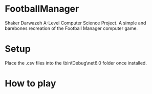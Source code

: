 # FootballManager

Shaker Darwazeh A-Level Computer Science Project. A simple and barebones recreation of the Football Manager computer game.

# Setup
Place the .csv files into the \bin\Debug\net6.0 folder once installed.

# How to play
